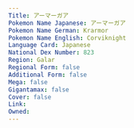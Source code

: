 ```yaml
---
﻿Title: アーマーガア
Pokemon Name Japanese: アーマーガア
Pokemon Name German: Krarmor
Pokemon Name English: Corviknight
Language Card: Japanese
National Dex Number: 823
Region: Galar
Regional Form: false
Additional Form: false
Mega: false
Gigantamax: false
Cover: false
Link: 
Owned: 
---
```

